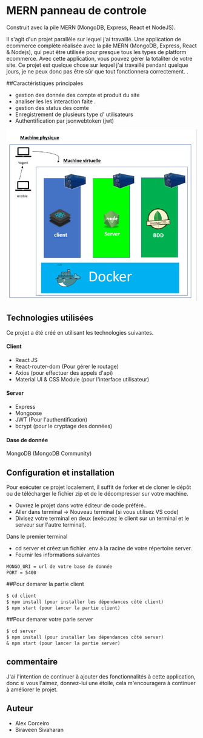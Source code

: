 
# MERN panneau de controle
Construit avec la pile MERN (MongoDB, Express, React et NodeJS).

Il s'agit d'un projet parallèle sur lequel j'ai travaillé. Une application de ecommerce complète réalisée avec la pile MERN (MongoDB, Express, React & Nodejs), qui peut être utilisée pour presque tous les types de platform ecommerce. Avec cette application, vous pouvez gérer la totaliter de votre site.
 Ce projet est quelque chose sur lequel j'ai travaillé pendant quelque jours, je ne peux donc pas être sûr que tout fonctionnera correctement. .



##Caractéristiques principales
- gestion des donnée des compte et produit du site 
- analiser les les interaction faite .
- gestion des status des comte 
- Enregistrement de plusieurs type d' utilisateurs
- Authentification par jsonwebtoken (jwt)

![alt text](https://github.com/alexcorceiro/projet-vm/blob/537f14a97f0e07b8ea9ba8fcc88e48d7eb0d0dfd/projet-vm.png)

## Technologies utilisées
Ce projet a été créé en utilisant les technologies suivantes.

#### Client

- React JS
- React-router-dom (Pour gérer le routage)
- Axios (pour effectuer des appels d'api)
- Material UI & CSS Module (pour l'interface utilisateur)

#### Server

- Express
- Mongoose
- JWT (Pour l'authentification)
- bcrypt (pour le cryptage des données)


#### Dase de donnée
MongoDB (MongoDB Community)

## Configuration et installation
Pour exécuter ce projet localement, il suffit de forker et de cloner le dépôt ou de télécharger le fichier zip et de le décompresser sur votre machine.
- Ouvrez le projet dans votre éditeur de code préféré..
- Aller dans terminal -> Nouveau terminal (si vous utilisez VS code)
- Divisez votre terminal en deux (exécutez le client sur un terminal et le serveur sur l'autre terminal).

Dans le premier terminal
- cd server et créez un fichier .env à la racine de votre répertoire server.
- Fournir les informations suivantes

```
MONGO_URI = url de votre base de donnée 
PORT = 5400

```

##Pour demarer la partie client

```
$ cd client
$ npm install (pour installer les dépendances côté client)
$ npm start (pour lancer la partie client)
```

##Pour demarer votre parie server

```
$ cd server
$ npm install (pour installer les dépendances côté server)
& npm start (pour lancer la partie server)
```


## commentaire
J'ai l'intention de continuer à ajouter des fonctionnalités à cette application, donc si vous l'aimez, donnez-lui une étoile, cela m'encouragera à continuer à améliorer le projet.


## Auteur

- Alex Corceiro
- Biraveen Sivaharan



